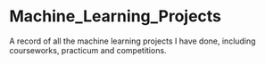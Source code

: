 # Machine_Learning_Projects
A record of all the machine learning projects I have done, including courseworks, practicum and competitions.
